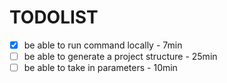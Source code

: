 # TODOLIST

* [x] be able to run command locally - 7min
* [ ] be able to generate a project structure - 25min
* [ ] be able to take in parameters - 10min
